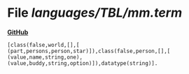 # File _languages/TBL/mm.term_
**[GitHub](https://github.com/softlang/yas/blob/master/languages/TBL/mm.term)**
```
[class(false,world,[],[ (part,persons,person,star)]),class(false,person,[],[ (value,name,string,one), (value,buddy,string,option)]),datatype(string)].
```
